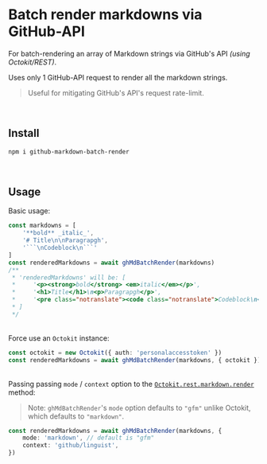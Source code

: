 # Batch render markdowns via GitHub-API

For batch-rendering an array of Markdown strings via GitHub's API *(using Octokit/REST)*.

Uses only 1 GitHub-API request to render all the markdown strings.

> Useful for mitigating GitHub's API's request rate-limit.

<br>

## Install

```bash
npm i github-markdown-batch-render
```

<br>

## Usage

Basic usage:

````typescript
const markdowns = [
    '**bold** _italic_', 
    '# Title\n\nParagrapgh', 
    '```\nCodeblock\n```'
]
const renderedMarkdowns = await ghMdBatchRender(markdowns)
/**
 * 'renderedMarkdowns' will be: [
 *     '<p><strong>bold</strong> <em>italic</em></p>',
 *     '<h1>Title</h1>\n<p>Paragrapgh</p>',
 *     '<pre class="notranslate"><code class="notranslate">Codeblock\n</code></pre>'
 * ]
 */
````

<br>Force use an `Octokit` instance:

```typescript
const octokit = new Octokit({ auth: 'personalaccesstoken' })
const renderedMarkdowns = await ghMdBatchRender(markdowns, { octokit })
```

<br>Passing passing `mode` / `context` option to the [`Octokit.rest.markdown.render`](https://octokit.github.io/rest.js/v19#markdown-render) method:

> Note: `ghMdBatchRender`'s `mode` option defaults to `"gfm"` unlike Octokit, which defaults to `"markdown"`.

```typescript
const renderedMarkdowns = await ghMdBatchRender(markdowns, {
    mode: 'markdown', // default is "gfm"
    context: 'github/linguist',
})
```
